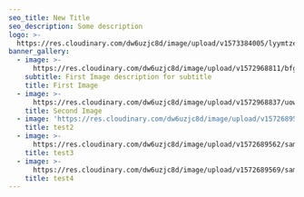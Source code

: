 ```yaml
---
seo_title: New Title
seo_description: Some description
logo: >-
  https://res.cloudinary.com/dw6uzjc8d/image/upload/v1573384005/lyymtzehytbfiuxxecru.png
banner_gallery:
  - image: >-
      https://res.cloudinary.com/dw6uzjc8d/image/upload/v1572968811/bfgd2lt3itwvjiazm4vs.jpg
    subtitle: First Image description for subtitle
    title: First Image
  - image: >-
      https://res.cloudinary.com/dw6uzjc8d/image/upload/v1572968837/uowpmjm96spcigvmccno.jpg
    title: Second Image
  - image: 'https://res.cloudinary.com/dw6uzjc8d/image/upload/v1572689557/sample.jpg'
    title: test2
  - image: >-
      https://res.cloudinary.com/dw6uzjc8d/image/upload/v1572689562/samples/sheep.jpg
    title: test3
  - image: >-
      https://res.cloudinary.com/dw6uzjc8d/image/upload/v1572689569/samples/landscapes/nature-mountains.jpg
    title: test4
---
```


